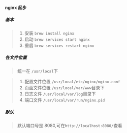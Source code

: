 #### nginx 起步

##### 基本
> 1. 安装 `brew install nginx`
> 2. 启动 `brew services start nginx`
> 3. 重启 `brew services restart nginx`

##### 各文件位置
> 统一在 `/usr/local`下

> 1. 配置文件位置 `/usr/local/etc/nginx/nginx.conf`
> 2. 页面文件位置 `/usr/local/var/www`目录下
> 3. 日志文件  `/usr/local/var/log`目录下
> 4. 端口文件 `/usr/local/var/run/nginx.pid`

##### 默认
> 默认端口号是 8080,可在`http://localhost:8080/`查看

